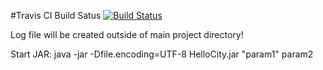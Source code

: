 #Travis CI Build Satus
[![Build Status](https://travis-ci.org/serhii-gbb/HelloCity.svg?branch=master)](https://travis-ci.org/serhii-gbb/HelloCity)

Log file will be created outside of main project directory!

Start JAR: java -jar -Dfile.encoding=UTF-8 HelloCity.jar "param1" param2